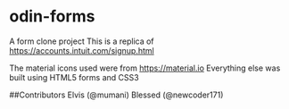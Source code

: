 # odin-forms
A form clone project
This is a replica of https://accounts.intuit.com/signup.html


The material icons used were from https://material.io
Everything else was built using HTML5 forms and CSS3


##Contributors
Elvis (@mumani)
Blessed (@newcoder171)
